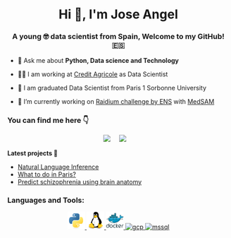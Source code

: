   <h1 align="center">Hi 👋, I'm Jose Angel</h1>

<h3 align="center">A young 🤓 data scientist from Spain, Welcome to my GitHub! 🇪🇸</h3>

- 💬 Ask me about **Python, Data science and Technology**

- 👨‍🔬 I am working at [Credit Agricole](https://www.credit-agricole.fr) as Data Scientist

- 🏫 I am graduated Data Scientist from Paris 1 Sorbonne University

- 🔬 I’m currently working on [Raidium challenge by ENS](https://challengedata.ens.fr/participants/challenges/105/) with [MedSAM](https://github.com/bowang-lab/MedSAM)

<h3 align="left">You can find me here 👇</h3>
<p align="center">
  <a target="_blank"href="https://www.linkedin.com/in/jagarciasanchez/"><img src="https://img.shields.io/badge/linkedin-%230077B5.svg?&style=for-the-badge&logo=linkedin&logoColor=white" /></a>&nbsp;&nbsp;&nbsp;&nbsp;
  <a href="mailto:pepegarsanz@gmail.com?subject=Hello%20Jose,%20From%20Github"><img src="https://img.shields.io/badge/gmail-%23D14836.svg?&style=for-the-badge&logo=gmail&logoColor=white" /></a>&nbsp;&nbsp;&nbsp;&nbsp;
</p>

**Latest projects 🚀**
<!-- BLOG-POST-LIST:START -->
- [Natural Language Inference](https://github.com/pse1234/NLI)
- [What to do in Paris?](https://github.com/sarrabenyahia/datamuse)
- [Predict schizophrenia using brain anatomy](https://github.com/sarrabenyahia/Predict-schizophrenia-using-brain-anatomy)
<!-- BLOG-POST-LIST:END -->

<h3 align="left">Languages and Tools:</h3>
<p align="center">
    <a href="https://www.python.org" target="_blank"> <img src="https://raw.githubusercontent.com/devicons/devicon/master/icons/python/python-original.svg" alt="python" width="40" height="40"/> </a>
    <a href="https://www.linux.org/" target="_blank"> <img src="https://raw.githubusercontent.com/devicons/devicon/master/icons/linux/linux-original.svg" alt="linux" width="40" height="40"/> </a>
    <a href="https://www.docker.com/" target="_blank"> <img src="https://raw.githubusercontent.com/devicons/devicon/master/icons/docker/docker-original-wordmark.svg" alt="docker" width="40" height="40"/>
  <a href="https://cloud.google.com" target="_blank"> <img src="https://www.vectorlogo.zone/logos/google_cloud/google_cloud-icon.svg" alt="gcp" width="40" height="40"/> </a>
  <a href="https://www.microsoft.com/en-us/sql-server" target="_blank"> <img src="https://www.svgrepo.com/show/303229/microsoft-sql-server-logo.svg" alt="mssql" width="40" height="40"/> </a> 
</p>
    </p>
